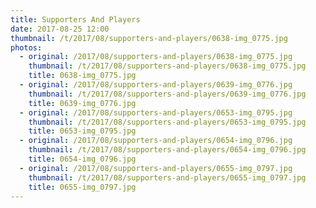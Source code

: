 ```yaml
---
title: Supporters And Players
date: 2017-08-25 12:00
thumbnail: /t/2017/08/supporters-and-players/0638-img_0775.jpg
photos:
  - original: /2017/08/supporters-and-players/0638-img_0775.jpg
    thumbnail: /t/2017/08/supporters-and-players/0638-img_0775.jpg
    title: 0638-img_0775.jpg
  - original: /2017/08/supporters-and-players/0639-img_0776.jpg
    thumbnail: /t/2017/08/supporters-and-players/0639-img_0776.jpg
    title: 0639-img_0776.jpg
  - original: /2017/08/supporters-and-players/0653-img_0795.jpg
    thumbnail: /t/2017/08/supporters-and-players/0653-img_0795.jpg
    title: 0653-img_0795.jpg
  - original: /2017/08/supporters-and-players/0654-img_0796.jpg
    thumbnail: /t/2017/08/supporters-and-players/0654-img_0796.jpg
    title: 0654-img_0796.jpg
  - original: /2017/08/supporters-and-players/0655-img_0797.jpg
    thumbnail: /t/2017/08/supporters-and-players/0655-img_0797.jpg
    title: 0655-img_0797.jpg
---
```

